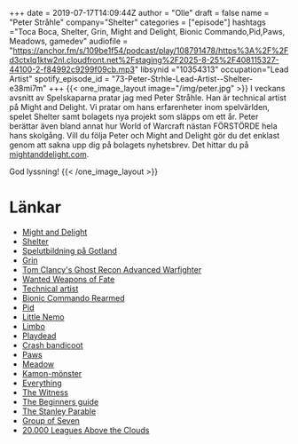 +++
date = 2019-07-17T14:09:44Z
author = "Olle"
draft = false
name = "Peter Stråhle"
company="Shelter"
categories = ["episode"]
hashtags ="Toca Boca, Shelter, Grin, Might and Delight, Bionic Commando,Pid,Paws, Meadows, gamedev"
audiofile = "https://anchor.fm/s/109be1f54/podcast/play/108791478/https%3A%2F%2Fd3ctxlq1ktw2nl.cloudfront.net%2Fstaging%2F2025-8-25%2F408115327-44100-2-f84992c9299f09cb.mp3"
libsynid ="10354313"
occupation="Lead Artist"
spotify_episode_id = "73-Peter-Strhle-Lead-Artist--Shelter-e38mi7m"
+++ 
{{< one_image_layout image="/img/peter.jpg" >}}
I veckans avsnitt av Spelskaparna pratar jag med Peter Stråhle. Han är technical artist på Might and Delight. Vi pratar om hans erfarenheter inom spelvärlden, spelet Shelter samt bolagets nya projekt som släpps om ett år. Peter berättar även bland annat hur World of Warcraft nästan FÖRSTÖRDE hela hans skolgång. Vill du följa Peter och Might and Delight gör du det enklast genom att sakna upp dig på bolagets nyhetsbrev. Det hittar du på [mightanddelight.com](http://mightanddelight.com).

God lyssning!
{{< /one_image_layout >}}

# Länkar
* [Might and Delight](https://mightanddelight.com/)
* [Shelter](https://www.youtube.com/watch?v=Tk-1M1wNVDY)
* [Spelutbildning på Gotland](https://www.speldesign.uu.se/utbildning/)
* [Grin](https://en.wikipedia.org/wiki/Grin_(company))
* [Tom Clancy's Ghost Recon Advanced Warfighter ](https://www.youtube.com/watch?v=DKZjxoJyI8g)
* [Wanted Weapons of Fate](https://www.youtube.com/watch?v=GkDpED0U8kk)
* [Technical artist](http://wiki.polycount.com/wiki/Technical_Art)
* [Bionic Commando Rearmed](https://www.youtube.com/watch?v=daDiZrmZb-c)
* [Pid](https://www.youtube.com/watch?v=tgrEHSWCr1c)
* [Little Nemo](https://www.youtube.com/watch?v=O7A3eeTshUg)
* [Limbo](https://www.youtube.com/watch?v=Y4HSyVXKYz8)
* [Playdead](https://playdead.com/)
* [Crash bandicoot](https://www.youtube.com/watch?v=4fbO2-egZ3U)
* [Paws](https://www.youtube.com/watch?v=I9sn0ERcc2s)
* [Meadow](https://www.youtube.com/watch?v=pYC0nQNRgvE)
* [Kamon-mönster](https://www.patternz.jp/kamon-japanese-family-crest-artisans/)
* [Everything](https://www.youtube.com/watch?v=JYHp8LwBUzo&t=1s)
* [The Witness](https://www.youtube.com/watch?v=9ytwNUMdbcE)
* [The Beginners guide](https://www.youtube.com/watch?v=RBK5Jheu0To)
* [The Stanley Parable](https://www.youtube.com/watch?v=Z1S796fXtl4)
* [Group of Seven](https://en.wikipedia.org/wiki/Group_of_Seven_(artists))
* [20.000 Leagues Above the Clouds](https://www.youtube.com/watch?time_continue=31&v=QbnssliYLtM)
